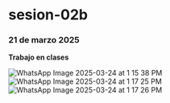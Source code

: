 # sesion-02b
### 21 de marzo 2025


**Trabajo en clases**


![WhatsApp Image 2025-03-24 at 1 15 38 PM](https://github.com/user-attachments/assets/b958c17e-2500-4cb7-bc65-5c69f93d1416)
![WhatsApp Image 2025-03-24 at 1 17 25 PM](https://github.com/user-attachments/assets/4b96c1b0-87ae-4070-bdc7-d2880463d7ec)
![WhatsApp Image 2025-03-24 at 1 17 26 PM](https://github.com/user-attachments/assets/d37c39e8-dd97-4628-a639-8e69618e7222)
